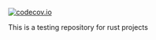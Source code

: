 [![codecov.io](http://codecov.io/github/AvishaiW/rust_testing/coverage.svg?branch=master)](http://codecov.io/github/AvishaiW/rust_testing/coverage.svg?branch=master)

This is a testing repository for rust projects
